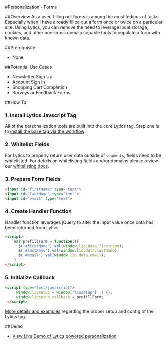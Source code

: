 #Personalization - Forms

##Overview
As a user, filling out forms is among the most tedious of tasks. Especially when I have already filled out a form once or twice on a particular site. Using Lytics, you can remove the need to leverage local storage, cookies, and other non-cross domain capable tools to populate a form with known data. 
  
##Prerequisite
*  None

##Potential Use Cases
*  Newsletter Sign Up
*  Account Sign In
*  Shopping Cart Completion
*  Surveys or Feedback Forms

##How To

### 1. Install Lytics Javscript Tag
All of the personalization tools are built into the core Lytics tag. Step one is to [install the base tag via the workflow](https://activate.getlytics.com/#/integrations/8075d31de91d41b084c23f3d7bbc4f28/action/7d646295b81940cc823e0683245716b4/setup).

### 2. Whitelist Fields
For Lytics to properly return user data outside of `segments`, fields need to be whitelisted. For details on whitelisting fields and/or domains please review our [whitelisting docs](../../core/whitelisting_fields.md).

### 3. Prepare Form Fields

```html
<input id="firstName" type="text">
<input id="lastName" type="text">
<input id="email" type="text">
```

### 4. Create Handler Function
Handler function leverages jQuery to alter the input value once data has been returned from Lytics.

```html
<script>
	var prefillForm = function(){
	  $('#firstName').val(window.lio.data.firstname);
	  $('#lastName').val(window.lio.data.lastname);
	  $('#email').val(window.lio.data.email);
	}
</script>
```

### 5. Initialize Callback
```html
<script type="text/javascript">
     window.liosetup = window["liosetup"] || {};
     window.liosetup.callback = prefillForm;
 </script>
```
[More details and examples](../../core/javascript_tag.md) regarding the proper setup and config of the Lytics tag.
    
##Demo
* [View Live Demo of Lytics powered personalization](http://example.getlytics.com:2000/personalization-forms.html)